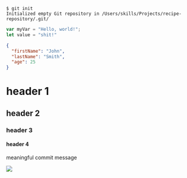 

```
$ git init
Initialized empty Git repository in /Users/skills/Projects/recipe-repository/.git/
```

``` javascript
var myVar = "Hello, world!";
let value = "shit!"
```

``` json
{
  "firstName": "John",
  "lastName": "Smith",
  "age": 25
}
```

# header 1
## header 2
### header 3
#### header 4

meaningful commit message

![](https://octodex.github.com/images/yaktocat.png)
